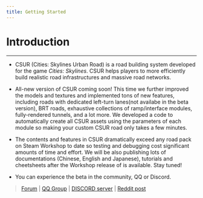 ```yaml
---
title: Getting Started
---
```


# Introduction
------------------------------

* CSUR (Cities: Skylines Urban Road) is a road building system developed for the game *Cities: Skylines*. CSUR helps players to more efficiently build realistic road infrastructures and massive road networks.

* All-new version of CSUR coming soon! This time we further improved the models and textures and implemented tons of new features, including roads with dedicated left-turn lanes(not availabe in the beta version), BRT roads, exhaustive collections of ramp/interface modules, fully-rendered tunnels, and a lot more. We developed a code to automatically create all CSUR assets using the parameters of each module so making your custom CSUR road only takes a few minutes.

* The contents and features in CSUR dramatically exceed any road pack on Steam Workshop to date so testing and debugging cost significant amounts of time and effort. We will be also publishing lots of documentations (Chinese, English and Japanese), tutorials and cheetsheets after the Workshop release of is available. Stay tuned!

* You can experience the beta in the community, QQ or Discord.

> [Forum](https://bbs.csur.fun) | [QQ Group](https://jq.qq.com/?_wv=1027&k=5wOzDNM) | [DISCORD server](https://discord.gg/bdqu5z8) | [Reddit post](https://www.reddit.com/r/CitiesSkylinesModding/comments/d8y4xo/csur_automated_creation_of_road_assets_with/)
